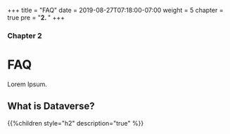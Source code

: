 +++
title = "FAQ"
date = 2019-08-27T07:18:00-07:00
weight = 5
chapter = true
pre = "<b>2. </b>"
+++

### Chapter 2

# FAQ

Lorem Ipsum.

## What is Dataverse?

{{%children style="h2" description="true" %}}
